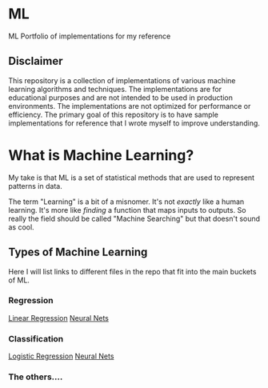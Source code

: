 # ML
ML Portfolio of implementations for my reference

## Disclaimer
This repository is a collection of implementations of various machine learning algorithms and techniques. 
The implementations are for educational purposes and are not intended to be used in production environments. 
The implementations are not optimized for performance or efficiency. 
The primary goal of this repository is to have sample implementations for reference that I wrote myself to improve understanding.

# What is Machine Learning?

My take is that ML is a set of statistical methods that are used to represent patterns in data.

The term "Learning" is a bit of a misnomer. 
It's not *exactly* like a human learning. 
It's more like *finding* a function that maps inputs to outputs.
So really the field should be called "Machine Searching" but that doesn't sound as cool.

## Types of Machine Learning
Here I will list links to different files in the repo that fit into the main buckets of ML.

### Regression

[Linear Regression](./lin-reg-torch/lin-reg-torch.py)
[Neural Nets](./nn-torch/nn-torch.py)

### Classification
[Logistic Regression](./log-reg-torch/log-reg-torch.py)
[Neural Nets](./nn-torch/nn-torch.py)

### The others....
